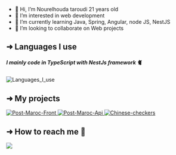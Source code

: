 - 👋 Hi, I’m Nourelhouda taroudi 21 years old
- 👀 I’m interested in web development
- 🌱 I’m currently learning Java, Spring, Angular, node JS, NestJS
- 💞️ I’m looking to collaborate on Web projects

## ➜ Languages I use

##### I mainly code in TypeScript with NestJs framework 🐈
<img alt="Languages_I_use" src="https://github-readme-stats-eight-theta.vercel.app/api/top-langs/?username=nourelhouda-taroudi&layout=compact&theme=dark&hide_border=false">

## ➜ My projects
<a href="https://github.com/nourelhouda-taroudi/Post-Maroc-Front">
<img alt="Post-Maroc-Front" src="https://github-readme-stats-eight-theta.vercel.app/api/pin/?username=nourelhouda-taroudi&repo=Post-Maroc-Front&&theme=dark&hide_border=true">
</a>

<a href="https://github.com/nourelhouda-taroudi/Post-Maroc-Api">
<img alt="Post-Maroc-Api" src="https://github-readme-stats-eight-theta.vercel.app/api/pin/?username=nourelhouda-taroudi&repo=Post-Maroc-Api&&theme=dark&hide_border=true">
</a>

<a href="https://github.com/nourelhouda-taroudi/Chinese-checkers">
<img alt="Chinese-checkers" src="https://github-readme-stats-eight-theta.vercel.app/api/pin/?username=nourelhouda-taroudi&repo=Chinese-checkers&&theme=dark&hide_border=true">
</a>

## ➜ How to reach me :speech_balloon:

<a href="https://www.linkedin.com/in/nourelhouda-taroudi/">
    <img src="https://img.shields.io/badge/linkedin-%230077B5.svg?&style=for-the-badge&logo=linkedin&logoColor=white" />
</a>
